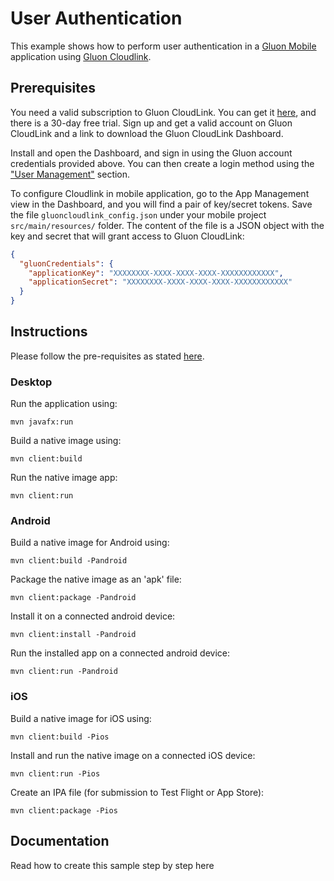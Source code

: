 # User Authentication

This example shows how to perform user authentication in a [Gluon Mobile](http://gluonhq.com/products/mobile/)
application using [Gluon Cloudlink](http://gluonhq.com/products/cloudlink/).
 
## Prerequisites

You need a valid subscription to Gluon CloudLink. You can get it [here](http://gluonhq.com/products/cloudlink/buy/), and 
there is a 30-day free trial. Sign up and get a valid account on Gluon CloudLink and a link to download the Gluon CloudLink 
Dashboard. 

Install and open the Dashboard, and sign in using the Gluon account credentials provided above. You can then
create a login method using the ["User Management"](http://docs.gluonhq.com/cloudlink/#_user_management) section. 

To configure Cloudlink in mobile application, go to the App Management view in the Dashboard, and you will 
find a pair of key/secret tokens. Save the file `gluoncloudlink_config.json` under your mobile project 
`src/main/resources/` folder. The content of the file is a JSON object with the key and secret that will grant access
to Gluon CloudLink:

```json
{
  "gluonCredentials": {
    "applicationKey": "XXXXXXXX-XXXX-XXXX-XXXX-XXXXXXXXXXXX",
    "applicationSecret": "XXXXXXXX-XXXX-XXXX-XXXX-XXXXXXXXXXXX"
  }
}
``` 

## Instructions

Please follow the pre-requisites as stated [here](https://github.com/gluonhq/client-samples/#build-and-run-the-samples).

### Desktop

Run the application using:

    mvn javafx:run

Build a native image using:

    mvn client:build

Run the native image app:

    mvn client:run

### Android

Build a native image for Android using:

    mvn client:build -Pandroid

Package the native image as an 'apk' file:

    mvn client:package -Pandroid

Install it on a connected android device:

    mvn client:install -Pandroid

Run the installed app on a connected android device:

    mvn client:run -Pandroid

### iOS

Build a native image for iOS using:

    mvn client:build -Pios

Install and run the native image on a connected iOS device:

    mvn client:run -Pios

Create an IPA file (for submission to Test Flight or App Store):

    mvn client:package -Pios

## Documentation

Read how to create this sample step by step here